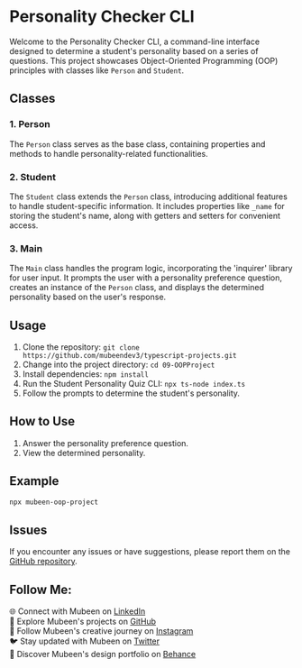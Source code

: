 # Personality Checker CLI

Welcome to the Personality Checker CLI, a command-line interface designed to determine a student's personality based on a series of questions. This project showcases Object-Oriented Programming (OOP) principles with classes like `Person` and `Student`.

## Classes

### 1. Person

The `Person` class serves as the base class, containing properties and methods to handle personality-related functionalities.

### 2. Student

The `Student` class extends the `Person` class, introducing additional features to handle student-specific information. It includes properties like `_name` for storing the student's name, along with getters and setters for convenient access.

### 3. Main

The `Main` class handles the program logic, incorporating the 'inquirer' library for user input. It prompts the user with a personality preference question, creates an instance of the `Person` class, and displays the determined personality based on the user's response.

## Usage

1. Clone the repository: `git clone https://github.com/mubeendev3/typescript-projects.git`
2. Change into the project directory: `cd 09-OOPProject`
3. Install dependencies: `npm install`
4. Run the Student Personality Quiz CLI: `npx ts-node index.ts`
5. Follow the prompts to determine the student's personality.

## How to Use

1. Answer the personality preference question.
2. View the determined personality.

## Example

```bash
npx mubeen-oop-project
```

## Issues

If you encounter any issues or have suggestions, please report them on the [GitHub repository](https://github.com/mubeendev3/typescript-projects/issues).

## Follow Me:

🌐 Connect with Mubeen on [LinkedIn](https://www.linkedin.com/in/mubeendeveloper/)<br>
🐙 Explore Mubeen's projects on [GitHub](https://github.com/mubeendev3)<br>
📸 Follow Mubeen's creative journey on [Instagram](https://www.instagram.com/mubeendeveloper/)<br>
🐦 Stay updated with Mubeen on [Twitter](https://twitter.com/mubeendeveloper)<br>
🎨 Discover Mubeen's design portfolio on [Behance](https://www.behance.net/pixuro)<br>
